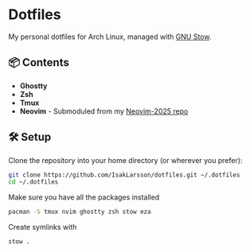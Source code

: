 # Dotfiles

My personal dotfiles for Arch Linux, managed with [GNU Stow](https://www.gnu.org/software/stow/).

## 📦 Contents

- **Ghostty** 
- **Zsh**  
- **Tmux**
- **Neovim**  - Submoduled from my [Neovim-2025 repo](https://github.com/IsakLarsson/nvim-2025)

## 🛠 Setup

Clone the repository into your home directory (or wherever you prefer):

```bash
git clone https://github.com/IsakLarsson/dotfiles.git ~/.dotfiles
cd ~/.dotfiles
``` 
Make sure you have all the packages installed 
```bash
pacman -S tmux nvim ghostty zsh stow eza
```

Create symlinks with 
```bash
stow .
```

